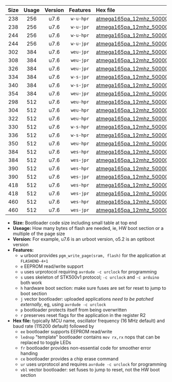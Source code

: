 |Size|Usage|Version|Features|Hex file|
|:-:|:-:|:-:|:-:|:--|
|238|256|u7.6|`w-u-hpr`|[atmega165pa_12mhz_500000bps_ur.hex](https://raw.githubusercontent.com/stefanrueger/urboot/main//atmega165pa_12mhz_500000bps_ur.hex)|
|238|256|u7.6|`w-u-jpr`|[atmega165pa_12mhz_500000bps_ur_vbl.hex](https://raw.githubusercontent.com/stefanrueger/urboot/main//atmega165pa_12mhz_500000bps_ur_vbl.hex)|
|244|256|u7.6|`w-u-hpr`|[atmega165pa_12mhz_500000bps_lednop_ur.hex](https://raw.githubusercontent.com/stefanrueger/urboot/main//atmega165pa_12mhz_500000bps_lednop_ur.hex)|
|244|256|u7.6|`w-u-jpr`|[atmega165pa_12mhz_500000bps_lednop_ur_vbl.hex](https://raw.githubusercontent.com/stefanrueger/urboot/main//atmega165pa_12mhz_500000bps_lednop_ur_vbl.hex)|
|302|384|u7.6|`weu-jpr`|[atmega165pa_12mhz_500000bps_ee_ur_vbl.hex](https://raw.githubusercontent.com/stefanrueger/urboot/main//atmega165pa_12mhz_500000bps_ee_ur_vbl.hex)|
|308|384|u7.6|`weu-jpr`|[atmega165pa_12mhz_500000bps_ee_lednop_ur_vbl.hex](https://raw.githubusercontent.com/stefanrueger/urboot/main//atmega165pa_12mhz_500000bps_ee_lednop_ur_vbl.hex)|
|326|384|u7.6|`weu-jpr`|[atmega165pa_12mhz_500000bps_ee_lednop_fr_ur_vbl.hex](https://raw.githubusercontent.com/stefanrueger/urboot/main//atmega165pa_12mhz_500000bps_ee_lednop_fr_ur_vbl.hex)|
|334|384|u7.6|`w-s-jpr`|[atmega165pa_12mhz_500000bps_vbl.hex](https://raw.githubusercontent.com/stefanrueger/urboot/main//atmega165pa_12mhz_500000bps_vbl.hex)|
|340|384|u7.6|`w-s-jpr`|[atmega165pa_12mhz_500000bps_lednop_vbl.hex](https://raw.githubusercontent.com/stefanrueger/urboot/main//atmega165pa_12mhz_500000bps_lednop_vbl.hex)|
|354|384|u7.6|`weu-jpr`|[atmega165pa_12mhz_500000bps_ee_lednop_fr_ce_ur_vbl.hex](https://raw.githubusercontent.com/stefanrueger/urboot/main//atmega165pa_12mhz_500000bps_ee_lednop_fr_ce_ur_vbl.hex)|
|298|512|u7.6|`weu-hpr`|[atmega165pa_12mhz_500000bps_ee_ur.hex](https://raw.githubusercontent.com/stefanrueger/urboot/main//atmega165pa_12mhz_500000bps_ee_ur.hex)|
|304|512|u7.6|`weu-hpr`|[atmega165pa_12mhz_500000bps_ee_lednop_ur.hex](https://raw.githubusercontent.com/stefanrueger/urboot/main//atmega165pa_12mhz_500000bps_ee_lednop_ur.hex)|
|322|512|u7.6|`weu-hpr`|[atmega165pa_12mhz_500000bps_ee_lednop_fr_ur.hex](https://raw.githubusercontent.com/stefanrueger/urboot/main//atmega165pa_12mhz_500000bps_ee_lednop_fr_ur.hex)|
|330|512|u7.6|`w-s-hpr`|[atmega165pa_12mhz_500000bps.hex](https://raw.githubusercontent.com/stefanrueger/urboot/main//atmega165pa_12mhz_500000bps.hex)|
|336|512|u7.6|`w-s-hpr`|[atmega165pa_12mhz_500000bps_lednop.hex](https://raw.githubusercontent.com/stefanrueger/urboot/main//atmega165pa_12mhz_500000bps_lednop.hex)|
|350|512|u7.6|`weu-hpr`|[atmega165pa_12mhz_500000bps_ee_lednop_fr_ce_ur.hex](https://raw.githubusercontent.com/stefanrueger/urboot/main//atmega165pa_12mhz_500000bps_ee_lednop_fr_ce_ur.hex)|
|384|512|u7.6|`wes-hpr`|[atmega165pa_12mhz_500000bps_ee.hex](https://raw.githubusercontent.com/stefanrueger/urboot/main//atmega165pa_12mhz_500000bps_ee.hex)|
|384|512|u7.6|`wes-jpr`|[atmega165pa_12mhz_500000bps_ee_vbl.hex](https://raw.githubusercontent.com/stefanrueger/urboot/main//atmega165pa_12mhz_500000bps_ee_vbl.hex)|
|390|512|u7.6|`wes-hpr`|[atmega165pa_12mhz_500000bps_ee_lednop.hex](https://raw.githubusercontent.com/stefanrueger/urboot/main//atmega165pa_12mhz_500000bps_ee_lednop.hex)|
|390|512|u7.6|`wes-jpr`|[atmega165pa_12mhz_500000bps_ee_lednop_vbl.hex](https://raw.githubusercontent.com/stefanrueger/urboot/main//atmega165pa_12mhz_500000bps_ee_lednop_vbl.hex)|
|418|512|u7.6|`wes-hpr`|[atmega165pa_12mhz_500000bps_ee_lednop_fr.hex](https://raw.githubusercontent.com/stefanrueger/urboot/main//atmega165pa_12mhz_500000bps_ee_lednop_fr.hex)|
|418|512|u7.6|`wes-jpr`|[atmega165pa_12mhz_500000bps_ee_lednop_fr_vbl.hex](https://raw.githubusercontent.com/stefanrueger/urboot/main//atmega165pa_12mhz_500000bps_ee_lednop_fr_vbl.hex)|
|460|512|u7.6|`wes-hpr`|[atmega165pa_12mhz_500000bps_ee_lednop_fr_ce.hex](https://raw.githubusercontent.com/stefanrueger/urboot/main//atmega165pa_12mhz_500000bps_ee_lednop_fr_ce.hex)|
|460|512|u7.6|`wes-jpr`|[atmega165pa_12mhz_500000bps_ee_lednop_fr_ce_vbl.hex](https://raw.githubusercontent.com/stefanrueger/urboot/main//atmega165pa_12mhz_500000bps_ee_lednop_fr_ce_vbl.hex)|

- **Size:** Bootloader code size including small table at top end
- **Useage:** How many bytes of flash are needed, ie, HW boot section or a multiple of the page size
- **Version:** For example, u7.6 is an urboot version, o5.2 is an optiboot version
- **Features:**
  + `w` urboot provides `pgm_write_page(sram, flash)` for the application at `FLASHEND-4+1`
  + `e` EEPROM read/write support
  + `u` uses urprotocol requiring `avrdude -c urclock` for programming
  + `s` uses skeleton of STK500v1 protocol; `-c urclock` and `-c arduino` both work
  + `h` hardware boot section: make sure fuses are set for reset to jump to boot section
  + `j` vector bootloader: uploaded applications *need to be patched externally*, eg, using `avrdude -c urclock`
  + `p` bootloader protects itself from being overwritten
  + `r` preserves reset flags for the application in the register R2
- **Hex file:** typically MCU name, oscillator frequency (16 MHz default) and baud rate (115200 default) followed by
  + `ee` bootloader supports EEPROM read/write
  + `lednop` "template" bootloader contains `mov rx,rx` nops that can be replaced to toggle LEDs
  + `fr` bootloader provides non-essential code for smoother error handing
  + `ce` bootloader provides a chip erase command
  + `ur` uses urprotocol and requires `avrdude -c urclock` for programming
  + `vbl` vector bootloader: set fuses to jump to reset, not the HW boot section
